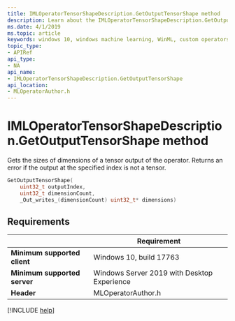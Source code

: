 ```yaml
---
title: IMLOperatorTensorShapeDescription.GetOutputTensorShape method
description: Learn about the IMLOperatorTensorShapeDescription.GetOutputTensorShape method. This method gets the sizes of dimensions of a tensor output of the operator.
ms.date: 4/1/2019
ms.topic: article
keywords: windows 10, windows machine learning, WinML, custom operators, GetOutputTensorShape
topic_type:
- APIRef
api_type:
- NA
api_name:
- IMLOperatorTensorShapeDescription.GetOutputTensorShape
api_location:
- MLOperatorAuthor.h
---
```


# IMLOperatorTensorShapeDescription.GetOutputTensorShape method

Gets the sizes of dimensions of a tensor output of the operator. Returns an error if the output at the specified index is not a tensor.

```cpp
GetOutputTensorShape(
    uint32_t outputIndex,
    uint32_t dimensionCount,
    _Out_writes_(dimensionCount) uint32_t* dimensions)
```

## Requirements

| | Requirement |
|-|-|
| **Minimum supported client** | Windows 10, build 17763 |
| **Minimum supported server** | Windows Server 2019 with Desktop Experience |
| **Header** | MLOperatorAuthor.h |

[!INCLUDE [help](../../includes/get-help.md)]
